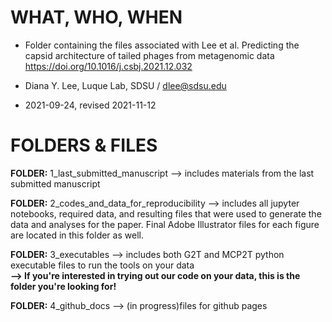 # WHAT, WHO, WHEN

- Folder containing the files associated with Lee et al. Predicting the capsid architecture of tailed phages from metagenomic data https://doi.org/10.1016/j.csbj.2021.12.032

- Diana Y. Lee, Luque Lab, SDSU / dlee@sdsu.edu
- 2021-09-24, revised 2021-11-12


# FOLDERS & FILES

**FOLDER:** 1_last_submitted_manuscript
--> includes materials from the last submitted manuscript

**FOLDER:** 2_codes_and_data_for_reproducibility
--> includes all jupyter notebooks, required data, and resulting files that were used to generate the data and analyses for the paper. Final Adobe Illustrator files for each figure are located in this folder as well.

**FOLDER:** 3_executables
--> includes both G2T and MCP2T python executable files to run the tools on your data\
**--> If you're interested in trying out our code on your data, this is the folder you're looking for!**

**FOLDER:** 4_github_docs
--> (in progress)files for github pages
